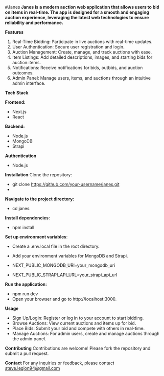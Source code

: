 #Janes
**Janes is a modern auction web application that allows users to bid on items in real-time. The app is designed for a smooth and engaging auction experience, leveraging the latest web technologies to ensure reliability and performance.**

**Features**

1. Real-Time Bidding: Participate in live auctions with real-time updates.
2. User Authentication: Secure user registration and login.
3. Auction Management: Create, manage, and track auctions with ease.
4. Item Listings: Add detailed descriptions, images, and starting bids for auction items.
5. Notifications: Receive notifications for bids, outbids, and auction outcomes.
6. Admin Panel: Manage users, items, and auctions through an intuitive admin interface.
   
**Tech Stack**

**Frontend:**
- Next.js
- React
  
**Backend:**
- Node.js
- MongoDB
- Strapi

**Authentication**
- Node.js
  
**Installation**
Clone the repository:
- git clone https://github.com/your-username/janes.git
- 
**Navigate to the project directory:**
- cd janes
  
**Install dependencies:**
- npm install
  
**Set up environment variables:**
- Create a .env.local file in the root directory.
- Add your environment variables for MongoDB and Strapi.

- NEXT_PUBLIC_MONGODB_URI=your_mongodb_uri
- NEXT_PUBLIC_STRAPI_API_URL=your_strapi_api_url
  
**Run the application:**
- npm run dev
- Open your browser and go to http://localhost:3000.

**Usage**
- Sign Up/Login: Register or log in to your account to start bidding.
- Browse Auctions: View current auctions and items up for bid.
- Place Bids: Submit your bid and compete with others in real-time.
- Manage Auctions: For admin users, create and manage auctions through the admin panel.
  
**Contributing**
Contributions are welcome! Please fork the repository and submit a pull request.

**Contact**
For any inquiries or feedback, please contact steve.legion94@gmail.com
